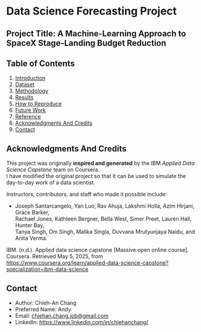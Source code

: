 # Data Science Forecasting Project

## Project Title: A Machine-Learning Approach to SpaceX Stage-Landing Budget Reduction

## Table of Contents
1. [Introduction](#introduction)  
2. [Dataset](#dataset)  
3. [Methodology](#methodology)  
4. [Results](#results)  
5. [How to Reproduce](#how-to-reproduce)  
6. [Future Work](#future-work)
7. [Reference](#Reference) 
8. [Acknowledgments And Credits](#acknowledgments-And-Credits)  
9. [Contact](#contact)
   
## Acknowledgments And Credits
This project was originally **inspired and generated** by the IBM *Applied Data Science Capstone* team on Coursera.  
I have modified the original project so that it can be used to simulate the day-to-day work of a data scientist.

Instructors, contributors, and staff who made it possible include:  

   - Joseph Santarcangelo, Yan Luo, Rav Ahuja, Lakshmi Holla, Azim Hirjani, Grace Barker,  
   Rachael Jones, Kathleen Bergner, Bella West, Simer Preet, Lauren Hall, Hunter Bay,  
   Tanya Singh, Om Singh, Malika Singla, Duvvana Mrutyunjaya Naidu, and Anita Verma. 

IBM. (n.d.). Applied data science capstone [Massive open online course]. Coursera. Retrieved May 5, 2025, from https://www.coursera.org/learn/applied-data-science-capstone?specialization=ibm-data-science

## Contact
- Author: Chieh-An Chang
- Preferred Name: Andy
- Email: chiehan.chang.job@gmail.com
- LinkedIn: https://www.linkedin.com/in/chiehanchang/
